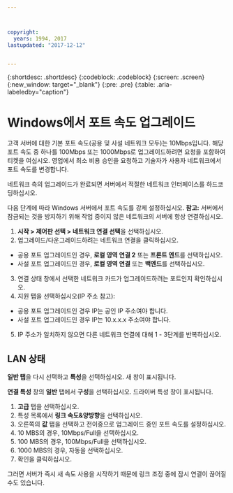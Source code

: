 ```yaml
---



copyright:
  years: 1994, 2017
lastupdated: "2017-12-12"


---
```


{:shortdesc: .shortdesc}
{:codeblock: .codeblock}
{:screen: .screen}
{:new_window: target="_blank"}
{:pre: .pre}
{:table: .aria-labeledby="caption"}

# Windows에서 포트 속도 업그레이드

고객 서버에 대한 기본 포트 속도(공용 및 사설 네트워크 모두)는 10Mbps입니다. 해당 포트 속도 중 하나를 100Mbps 또는 1000Mbps로 업그레이드하려면 요청을 포함하여 티켓을 여십시오. 영업에서 최소 비용 승인을 요청하고 기술자가 사용자 네트워크에서 포트 속도를 변경합니다.

네트워크 측의 업그레이드가 완료되면 서버에서 적절한 네트워크 인터페이스를 하드코딩하십시오.

다음 단계에 따라 Windows 서버에서 포트 속도를 강제 설정하십시오. **참고:** 서버에서 잠금되는 것을 방지하기 위해 작업 중이지 않은 네트워크의 서버에 항상 연결하십시오.

1. **시작 > 제어판 선택 > 네트워크 연결 선택**을 선택하십시오.
2. 업그레이드/다운그레이드하려는 네트워크 연결을 클릭하십시오.
  * 공용 포트 업그레이드인 경우, **로컬 영역 연결 2** 또는 **프론트 엔드**를 선택하십시오.
  * 사설 포트 업그레이드인 경우, **로컬 영역 연결** 또는 **백엔드**를 선택하십시오.
3. 연결 상태 창에서 선택한 네트워크 카드가 업그레이드하려는 포트인지 확인하십시오.
4. 지원 탭을 선택하십시오(IP 주소 참고):
  * 공용 포트 업그레이드인 경우 IP는 공인 IP 주소여야 합니다.
  * 사설 포트 업그레이드인 경우 IP는 10.x.x.x 주소여야 합니다.
5. IP 주소가 일치하지 않으면 다른 네트워크 연결에 대해 1 - 3단계를 반복하십시오.

## LAN 상태

**일반 탭**을 다시 선택하고 **특성**을 선택하십시오. 새 창이 표시됩니다.

**연결 특성** 창의 **일반** 탭에서 **구성**을 선택하십시오. 드라이버 특성 창이 표시됩니다.

1. **고급** 탭을 선택하십시오.
2. 특성 목록에서 **링크 속도&양방향**을 선택하십시오.
3. 오른쪽의 **값** 탭을 선택하고 전이중으로 업그레이드 중인 포트 속도를 설정하십시오.
  1. 10 MBS의 경우, 10Mbps/Full을 선택하십시오.
  2. 100 MBS의 경우, 100Mbps/Full을 선택하십시오.
  3. 1000 MBS의 경우, 자동을 선택하십시오.
4. 확인을 클릭하십시오.  

그러면 서버가 즉시 새 속도 사용을 시작하기 때문에 링크 조정 중에 잠시 연결이 끊어질 수도 있습니다.
